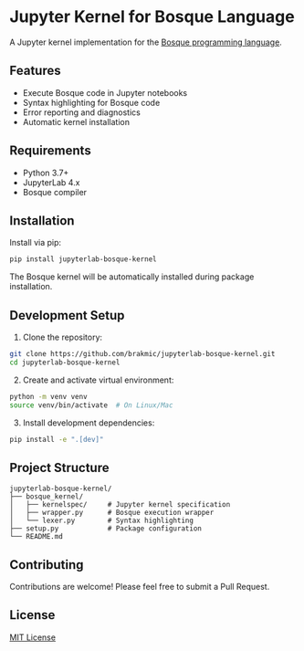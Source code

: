 # Jupyter Kernel for Bosque Language

A Jupyter kernel implementation for the [Bosque programming language](https://github.com/BosqueLanguage).

## Features

- Execute Bosque code in Jupyter notebooks
- Syntax highlighting for Bosque code
- Error reporting and diagnostics
- Automatic kernel installation

## Requirements

- Python 3.7+
- JupyterLab 4.x
- Bosque compiler

## Installation

Install via pip:

```bash
pip install jupyterlab-bosque-kernel
```

The Bosque kernel will be automatically installed during package installation.

## Development Setup

1. Clone the repository:

```bash
git clone https://github.com/brakmic/jupyterlab-bosque-kernel.git
cd jupyterlab-bosque-kernel
```

2. Create and activate virtual environment:

```bash
python -m venv venv
source venv/bin/activate  # On Linux/Mac
```

3. Install development dependencies:

```bash
pip install -e ".[dev]"
```

## Project Structure

    jupyterlab-bosque-kernel/
    ├── bosque_kernel/
    │   ├── kernelspec/     # Jupyter kernel specification
    │   ├── wrapper.py      # Bosque execution wrapper
    │   └── lexer.py        # Syntax highlighting
    ├── setup.py            # Package configuration
    └── README.md

## Contributing

Contributions are welcome! Please feel free to submit a Pull Request.

## License

[MIT License](./LICENSE)
